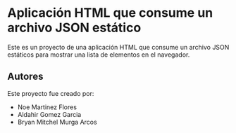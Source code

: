 # Aplicación HTML que consume un archivo JSON estático
Este es un proyecto de una aplicación HTML que consume un archivo
JSON estáticos para mostrar una lista de elementos en el navegador.

## Autores

Este proyecto fue creado por:
- Noe Martinez Flores
- Aldahir Gomez Garcia
- Bryan Mitchel Murga Arcos